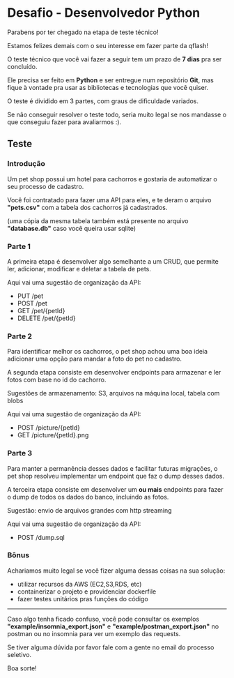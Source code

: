 # Desafio - Desenvolvedor Python

Parabens por ter chegado na etapa de teste técnico!

Estamos felizes demais com o seu interesse em fazer parte da qflash!

O teste técnico que você vai fazer a seguir tem um prazo de **7 dias** pra ser concluído.

Ele precisa ser feito em **Python** e ser entregue num repositório **Git**, mas fique à vontade pra usar as bibliotecas e tecnologias que você quiser.

O teste é dividido em 3 partes, com graus de dificuldade variados.

Se não conseguir resolver o teste todo, seria muito legal se nos mandasse o que conseguiu fazer para avaliarmos :).


## Teste

### Introdução 
Um pet shop possui um hotel para cachorros e gostaria de automatizar o seu processo de cadastro. 

Você foi contratado para fazer uma API para eles, e te deram o arquivo **"pets.csv"** com a tabela dos cachorros já cadastrados. 

(uma cópia da mesma tabela também está presente no arquivo **"database.db"** caso você queira usar sqlite)

### Parte 1
A primeira etapa é desenvolver algo semelhante a um CRUD, que permite ler, adicionar, modificar e deletar a tabela de pets.

Aqui vai uma sugestão de organização da API:
- PUT /pet
- POST /pet
- GET /pet/{petId}
- DELETE /pet/{petId}

### Parte 2
Para identificar melhor os cachorros, o pet shop achou uma boa ideia adicionar uma opção para mandar a foto do pet no cadastro.

A segunda etapa consiste em desenvolver endpoints para armazenar e ler fotos com base no id do cachorro.

Sugestões de armazenamento: S3, arquivos na máquina local, tabela com blobs

Aqui vai uma sugestão de organização da API:


- POST /picture/{petId}
- GET /picture/{petId}.png

### Parte 3
Para manter a permanência desses dados e facilitar futuras migrações, o pet shop resolveu implementar um endpoint que faz o dump desses dados.

A terceira etapa consiste em desenvolver um **ou mais** endpoints para fazer o dump de todos os dados do banco, incluindo as fotos.

Sugestão: envio de arquivos grandes com http streaming

Aqui vai uma sugestão de organização da API:
- POST /dump.sql

### Bônus
Achariamos muito legal se você fizer alguma dessas coisas na sua solução:
* utilizar recursos da AWS (EC2,S3,RDS, etc)
* containerizar o projeto e providenciar dockerfile
* fazer testes unitários pras funções do código

---

Caso algo tenha ficado confuso, você pode consultar os exemplos **"example/insomnia_export.json"** e **"example/postman_export.json"** no postman ou no insomnia para ver um exemplo das requests.

Se tiver alguma dúvida por favor fale com a gente no email do processo seletivo.

Boa sorte!
